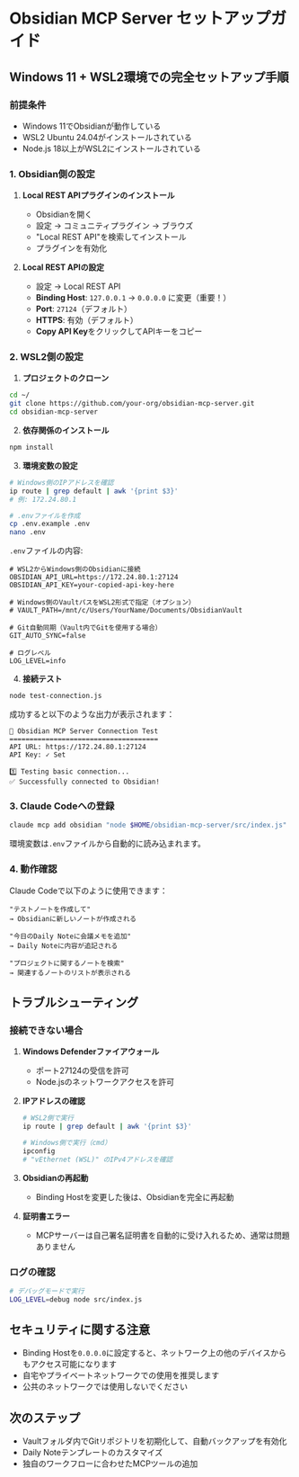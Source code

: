 # Obsidian MCP Server セットアップガイド

## Windows 11 + WSL2環境での完全セットアップ手順

### 前提条件
- Windows 11でObsidianが動作している
- WSL2 Ubuntu 24.04がインストールされている
- Node.js 18以上がWSL2にインストールされている

### 1. Obsidian側の設定

1. **Local REST APIプラグインのインストール**
   - Obsidianを開く
   - 設定 → コミュニティプラグイン → ブラウズ
   - "Local REST API"を検索してインストール
   - プラグインを有効化

2. **Local REST APIの設定**
   - 設定 → Local REST API
   - **Binding Host**: `127.0.0.1` → `0.0.0.0` に変更（重要！）
   - **Port**: `27124`（デフォルト）
   - **HTTPS**: 有効（デフォルト）
   - **Copy API Key**をクリックしてAPIキーをコピー

### 2. WSL2側の設定

1. **プロジェクトのクローン**
```bash
cd ~/
git clone https://github.com/your-org/obsidian-mcp-server.git
cd obsidian-mcp-server
```

2. **依存関係のインストール**
```bash
npm install
```

3. **環境変数の設定**
```bash
# Windows側のIPアドレスを確認
ip route | grep default | awk '{print $3}'
# 例: 172.24.80.1

# .envファイルを作成
cp .env.example .env
nano .env
```

`.env`ファイルの内容:
```env
# WSL2からWindows側のObsidianに接続
OBSIDIAN_API_URL=https://172.24.80.1:27124
OBSIDIAN_API_KEY=your-copied-api-key-here

# Windows側のVaultパスをWSL2形式で指定（オプション）
# VAULT_PATH=/mnt/c/Users/YourName/Documents/ObsidianVault

# Git自動同期（Vault内でGitを使用する場合）
GIT_AUTO_SYNC=false

# ログレベル
LOG_LEVEL=info
```

4. **接続テスト**
```bash
node test-connection.js
```

成功すると以下のような出力が表示されます：
```
🔧 Obsidian MCP Server Connection Test
=====================================
API URL: https://172.24.80.1:27124
API Key: ✓ Set

1️⃣ Testing basic connection...
✅ Successfully connected to Obsidian!
```

### 3. Claude Codeへの登録

```bash
claude mcp add obsidian "node $HOME/obsidian-mcp-server/src/index.js"
```

環境変数は`.env`ファイルから自動的に読み込まれます。

### 4. 動作確認

Claude Codeで以下のように使用できます：

```
"テストノートを作成して"
→ Obsidianに新しいノートが作成される

"今日のDaily Noteに会議メモを追加"
→ Daily Noteに内容が追記される

"プロジェクトに関するノートを検索"
→ 関連するノートのリストが表示される
```

## トラブルシューティング

### 接続できない場合

1. **Windows Defenderファイアウォール**
   - ポート27124の受信を許可
   - Node.jsのネットワークアクセスを許可

2. **IPアドレスの確認**
   ```bash
   # WSL2側で実行
   ip route | grep default | awk '{print $3}'
   
   # Windows側で実行（cmd）
   ipconfig
   # "vEthernet (WSL)" のIPv4アドレスを確認
   ```

3. **Obsidianの再起動**
   - Binding Hostを変更した後は、Obsidianを完全に再起動

4. **証明書エラー**
   - MCPサーバーは自己署名証明書を自動的に受け入れるため、通常は問題ありません

### ログの確認

```bash
# デバッグモードで実行
LOG_LEVEL=debug node src/index.js
```

## セキュリティに関する注意

- Binding Hostを`0.0.0.0`に設定すると、ネットワーク上の他のデバイスからもアクセス可能になります
- 自宅やプライベートネットワークでの使用を推奨します
- 公共のネットワークでは使用しないでください

## 次のステップ

- Vaultフォルダ内でGitリポジトリを初期化して、自動バックアップを有効化
- Daily Noteテンプレートのカスタマイズ
- 独自のワークフローに合わせたMCPツールの追加